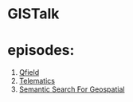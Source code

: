 # GISTalk

# episodes:
1. [Qfield](https://shenoto.com/album/podcast/320250/ابزار-قدرتمند-GIS-میدانی-نگاهی-به-Qfield-و-Qfield-Cloud)
2. [Telematics](https://shenoto.com/album/podcast/320248/داده‌های-تلماتیک،-درک-رفتار-رانندگی-و-آینده-ایمنی-جاده‌ها)
3. [Semantic Search For Geospatial](https://shenoto.com/album/podcast/320254/چگونه-کامپیوترها-می‌توانند-معنی-متن-و-داده‌های-جغرافیایی-را-بفهمند؟)
